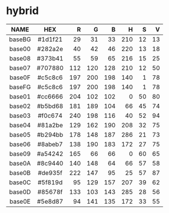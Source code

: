 # hybrid

|  NAME  |   HEX   |  R  |  G  |  B  |  H  |  S  |  V  |
|:------:|:-------:|----:|----:|----:|----:|----:|----:|
| baseBG | #1d1f21 |  29 |  31 |  33 | 210 |  12 |  13 |
| base00 | #282a2e |  40 |  42 |  46 | 220 |  13 |  18 |
| base08 | #373b41 |  55 |  59 |  65 | 216 |  15 |  25 |
| base07 | #707880 | 112 | 120 | 128 | 210 |  12 |  50 |
| base0F | #c5c8c6 | 197 | 200 | 198 | 140 |   1 |  78 |
| baseFG | #c5c8c6 | 197 | 200 | 198 | 140 |   1 |  78 |
| base01 | #cc6666 | 204 | 102 | 102 |   0 |  50 |  80 |
| base02 | #b5bd68 | 181 | 189 | 104 |  66 |  45 |  74 |
| base03 | #f0c674 | 240 | 198 | 116 |  40 |  52 |  94 |
| base04 | #81a2be | 129 | 162 | 190 | 208 |  32 |  75 |
| base05 | #b294bb | 178 | 148 | 187 | 286 |  21 |  73 |
| base06 | #8abeb7 | 138 | 190 | 183 | 172 |  27 |  75 |
| base09 | #a54242 | 165 |  66 |  66 |   0 |  60 |  65 |
| base0A | #8c9440 | 140 | 148 |  64 |  66 |  57 |  58 |
| base0B | #de935f | 222 | 147 |  95 |  25 |  57 |  87 |
| base0C | #5f819d |  95 | 129 | 157 | 207 |  39 |  62 |
| base0D | #85678f | 133 | 103 | 143 | 285 |  28 |  56 |
| base0E | #5e8d87 |  94 | 141 | 135 | 172 |  33 |  55 |
